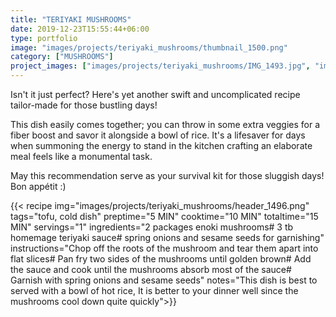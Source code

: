 ```yaml
---
title: "TERIYAKI MUSHROOMS"
date: 2019-12-23T15:55:44+06:00
type: portfolio
image: "images/projects/teriyaki_mushrooms/thumbnail_1500.png"
category: ["MUSHROOMS"]
project_images: ["images/projects/teriyaki_mushrooms/IMG_1493.jpg", "images/projects/teriyaki_mushrooms/IMG_1496.jpg"]
---
```

Isn't it just perfect? Here's yet another swift and uncomplicated recipe tailor-made for those bustling days!

This dish easily comes together; you can throw in some extra veggies for a fiber boost and savor it alongside a bowl of rice. It's a lifesaver for days when summoning the energy to stand in the kitchen crafting an elaborate meal feels like a monumental task.

May this recommendation serve as your survival kit for those sluggish days! Bon appétit :)

{{< recipe 
img="images/projects/teriyaki_mushrooms/header_1496.png"
tags="tofu, cold dish" 
preptime="5 MIN" 
cooktime="10 MIN" 
totaltime="15 MIN" 
servings="1" 
ingredients="2 packages enoki mushrooms# 3 tb homemage teriyaki sauce# spring onions and sesame seeds for garnishing" 
instructions="Chop off the roots of the mushroom and tear them apart into flat slices# Pan fry two sides of the mushrooms until golden brown# Add the sauce and cook until the mushrooms absorb most of the sauce# Garnish with spring onions and sesame seeds" 
notes="This dish is best to served with a bowl of hot rice, It is better to  your dinner well since the mushrooms cool down quite quickly">}}

